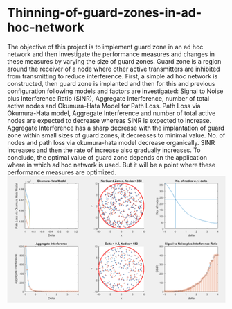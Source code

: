# Thinning-of-guard-zones-in-ad-hoc-network
The objective of this project is to implement guard zone in an ad hoc network and then investigate the performance measures and changes in these measures by varying the size of guard zones. Guard zone is a region around the receiver of a node where other active transmitters are inhibited from transmitting to reduce interference. First, a simple ad hoc network is constructed, then guard zone is implanted and then for this and previous configuration following models and factors are investigated: Signal to Noise plus Interference Ratio (SINR), Aggregate Interference, number of total active nodes and Okumura-Hata Model for Path Loss. Path Loss via Okumura-Hata model, Aggregate Interference and number of total active nodes are expected to decrease whereas SINR is expected to increase. Aggregate Interference has a sharp decrease with the implantation of guard zone within small sizes of guard zones, it decreases to minimal value. No. of nodes and path loss via okumura-hata model decrease organically. SINR increases and then the rate of increase also gradually increases. To conclude, the optimal value of guard zone depends on the application where in which ad hoc network is used. But it will be a point where these performance measures are optimized.
![alt text](https://github.com/MursalinLarik/Thinning-of-guard-zones-in-ad-hoc-network/blob/main/Results.png)
